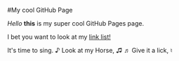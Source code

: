 #My cool GitHub Page
<!--- Copyright (c) 2016 runazaz. All Rights Reserved. -->
*Hello*
**this** is my super cool GitHub Pages page.

I bet you want to look at my [link list!](/silver-tribble/slash.html)

It's time to sing.
♪ Look at my Horse, ♫
♬ Give it a lick, ♮
